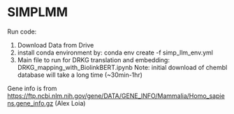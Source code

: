 # SIMPLMM

Run code: 
  1) Download Data from  Drive 
  2) install conda environment by:
      conda env create -f simp_llm_env.yml
  3) Main file to run for DRKG translation and embedding: DRKG_mapping_with_BiolinkBERT.ipynb
      Note: initial download of chembl database will take a long time (~30min-1hr)

Gene info is from https://ftp.ncbi.nlm.nih.gov/gene/DATA/GENE_INFO/Mammalia/Homo_sapiens.gene_info.gz (Alex Loia)
